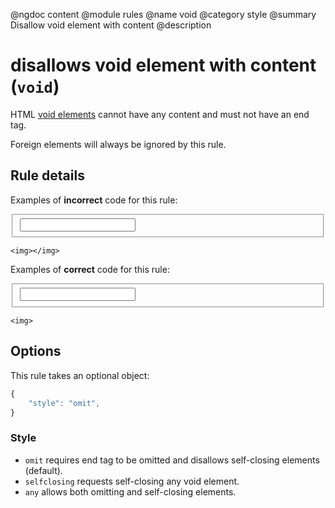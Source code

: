 @ngdoc content
@module rules
@name void
@category style
@summary Disallow void element with content
@description

# disallows void element with content (`void`)

HTML [void elements](https://www.w3.org/TR/html5/syntax.html#void-elements)
cannot have any content and must not have an end tag.

Foreign elements will always be ignored by this rule.

## Rule details

Examples of **incorrect** code for this rule:

<validate name="incorrect" rules="void">
    <fieldset>
        <input/>
    </fieldset>

    <img></img>

</validate>

Examples of **correct** code for this rule:

<validate name="correct" rules="void">
    <fieldset>
        <input>
    </fieldset>

    <img>

</validate>

## Options

This rule takes an optional object:

```javascript
{
	"style": "omit",
}
```

### Style

- `omit` requires end tag to be omitted and disallows self-closing
  elements (default).
- `selfclosing` requests self-closing any void element.
- `any` allows both omitting and self-closing elements.
